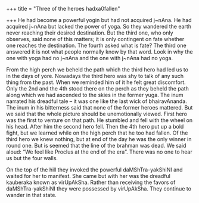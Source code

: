 +++
title = "Three of the heroes hadxa0fallen"

+++
He had become a powerful yogin but had not acquired j\~nAna. He had
acquired j\~nAna but lacked the power of yoga. So they wandered the
earth never reaching their desired destination. But the third one, who
only observes, said none of this matters; it is only contingent on fate
whether one reaches the destination. The fourth asked what is fate? The
third one answered it is not what people normally know by that word.
Look in why the one with yoga had no j\~nAna and the one with j\~nAna
had no yoga.

From the high perch we beheld the path which the third hero had led us
to in the days of yore. Nowadays the third hero was shy to talk of any
such thing from the past. When we reminded him of it he felt great
discomfort. Only the 2nd and the 4th stood there on the perch as they
beheld the path along which we had ascended to the skies in the former
yuga. The inum narrated his dreadful tale – it was one like the last
wick of bhairavAnanda. The inum in his bitterness said that none of the
former heroes mattered. But we said that the whole picture should be
unemotionally viewed. First hero was the first to venture on that path.
He stumbled and fell with the wheel on his head. After him the second
hero fell. Then the 4th hero put up a bold fight, but we learned while
on the high perch that he too had fallen. Of the third hero we knew
nothing, but at end of the day he was the only winner in round one. But
is seemed that the line of the brahman was dead. We said aloud: “We feel
like Proclus at the end of the era”. There was no one to hear us but the
four walls.

On the top of the hill they invoked the powerful daMShTra-yakShiNI and
waited for her to manifest. She came but with her was the dreadful
kauberaka known as virUpAkSha. Rather than receiving the favors of
daMShTra-yakShiNI they were possessed by virUpAkSha. They continue to
wander in that state.
